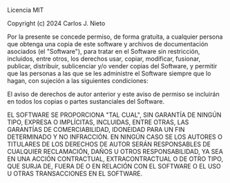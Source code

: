 Licencia MIT

Copyright (c) 2024 Carlos J. Nieto

Por la presente se concede permiso, de forma gratuita, a cualquier persona que obtenga una copia de este software y archivos de documentación asociados (el "Software"), para tratar en el Software sin restricción, incluidos, entre otros, los derechos usar, copiar, modificar, fusionar, publicar, distribuir, sublicenciar y/o vender copias del Software, y permitir que las personas a las que se les administre el Software siempre que lo hagan, con sujeción a las siguientes condiciones:

El aviso de derechos de autor anterior y este aviso de permiso se incluirán en todos los copias o partes sustanciales del Software.

EL SOFTWARE SE PROPORCIONA "TAL CUAL", SIN GARANTÍA DE NINGÚN TIPO, EXPRESA O IMPLÍCITAS, INCLUIDAS, ENTRE OTRAS, LAS GARANTÍAS DE COMERCIABILIDAD, IDONEIDAD PARA UN FIN DETERMINADO Y NO INFRACCIÓN. EN NINGÚN CASO SE LOS AUTORES O TITULARES DE LOS DERECHOS DE AUTOR SERÁN RESPONSABLES DE CUALQUIER RECLAMACIÓN, DAÑOS U OTROS RESPONSABILIDAD, YA SEA EN UNA ACCIÓN CONTRACTUAL, EXTRACONTRACTUAL O DE OTRO TIPO, QUE SURJA DE, FUERA DE O EN RELACIÓN CON EL SOFTWARE O EL USO U OTRAS TRANSACCIONES EN EL SOFTWARE.